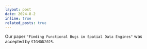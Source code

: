 ```yaml
---
layout: post
date: 2024-8-2
inline: true
related_posts: true
---
```


Our paper `"Finding Functional Bugs in Spatial Data Engines"` was accepted by `SIGMOD2025`.